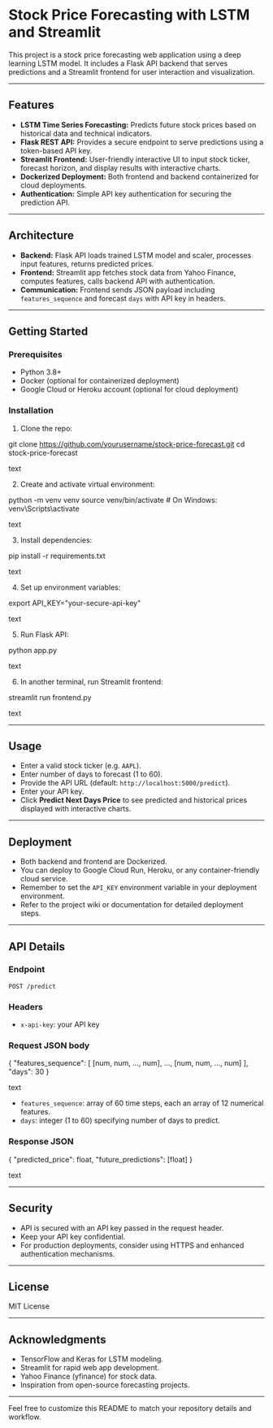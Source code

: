 # Stock Price Forecasting with LSTM and Streamlit

This project is a stock price forecasting web application using a deep learning LSTM model. It includes a Flask API backend that serves predictions and a Streamlit frontend for user interaction and visualization.

---

## Features

- **LSTM Time Series Forecasting:** Predicts future stock prices based on historical data and technical indicators.
- **Flask REST API:** Provides a secure endpoint to serve predictions using a token-based API key.
- **Streamlit Frontend:** User-friendly interactive UI to input stock ticker, forecast horizon, and display results with interactive charts.
- **Dockerized Deployment:** Both frontend and backend containerized for cloud deployments.
- **Authentication:** Simple API key authentication for securing the prediction API.

---

## Architecture

- **Backend:** Flask API loads trained LSTM model and scaler, processes input features, returns predicted prices.
- **Frontend:** Streamlit app fetches stock data from Yahoo Finance, computes features, calls backend API with authentication.
- **Communication:** Frontend sends JSON payload including `features_sequence` and forecast `days` with API key in headers.

---

## Getting Started

### Prerequisites

- Python 3.8+
- Docker (optional for containerized deployment)
- Google Cloud or Heroku account (optional for cloud deployment)

### Installation

1. Clone the repo:

git clone https://github.com/yourusername/stock-price-forecast.git
cd stock-price-forecast

text

2. Create and activate virtual environment:

python -m venv venv
source venv/bin/activate # On Windows: venv\Scripts\activate

text

3. Install dependencies:

pip install -r requirements.txt

text

4. Set up environment variables:

export API_KEY="your-secure-api-key"

text

5. Run Flask API:

python app.py

text

6. In another terminal, run Streamlit frontend:

streamlit run frontend.py

text

---

## Usage

- Enter a valid stock ticker (e.g. `AAPL`).
- Enter number of days to forecast (1 to 60).
- Provide the API URL (default: `http://localhost:5000/predict`).
- Enter your API key.
- Click **Predict Next Days Price** to see predicted and historical prices displayed with interactive charts.

---

## Deployment

- Both backend and frontend are Dockerized.
- You can deploy to Google Cloud Run, Heroku, or any container-friendly cloud service.
- Remember to set the `API_KEY` environment variable in your deployment environment.
- Refer to the project wiki or documentation for detailed deployment steps.

---

## API Details

### Endpoint

`POST /predict`

### Headers

- `x-api-key`: your API key

### Request JSON body

{
"features_sequence": [ [num, num, ..., num], ..., [num, num, ..., num] ],
"days": 30
}

text
- `features_sequence`: array of 60 time steps, each an array of 12 numerical features.
- `days`: integer (1 to 60) specifying number of days to predict.

### Response JSON

{
"predicted_price": float,
"future_predictions": [float]
}

text

---

## Security

- API is secured with an API key passed in the request header.
- Keep your API key confidential.
- For production deployments, consider using HTTPS and enhanced authentication mechanisms.

---

## License

MIT License

---

## Acknowledgments

- TensorFlow and Keras for LSTM modeling.
- Streamlit for rapid web app development.
- Yahoo Finance (yfinance) for stock data.
- Inspiration from open-source forecasting projects.

---

Feel free to customize this README to match your repository details and workflow.
